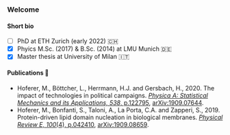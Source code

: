 ### Welcome 

#### Short bio
* [ ] PhD at ETH Zurich (early 2022) 🇨🇭
* [x] Phyics M.Sc. (2017) & B.Sc. (2014) at LMU Munich 🇩🇪
* [x] Master thesis at University of Milan 🇮🇹

#### Publications 📝
* Hoferer, M., Böttcher, L., Herrmann, H.J. and Gersbach, H., 2020. The impact of technologies in political campaigns. [*Physica A: Statistical Mechanics and its Applications, 538*, p.122795](https://www.sciencedirect.com/science/article/pii/S0378437119315857), [arXiv:1909.07644](https://arxiv.org/abs/1909.07644).
* Hoferer, M., Bonfanti, S., Taloni, A., La Porta, C.A. and Zapperi, S., 2019. Protein-driven lipid domain nucleation in biological membranes. [*Physical Review E, 100*(4), p.042410](https://journals.aps.org/pre/abstract/10.1103/PhysRevE.100.042410), [arXiv:1909.08659](https://arxiv.org/abs/1909.08659).
<!--
**moritzhoferer/moritzhoferer** is a ✨ _special_ ✨ repository because its `README.md` (this file) appears on your GitHub profile.

Here are some ideas to get you started:

- 🔭 I’m currently working on ...
- 🌱 I’m currently learning ...
- 👯 I’m looking to collaborate on ...
- 🤔 I’m looking for help with ...
- 💬 Ask me about ...
- 📫 How to reach me: ...
- 😄 Pronouns: ...
- ⚡ Fun fact: ...
-->
